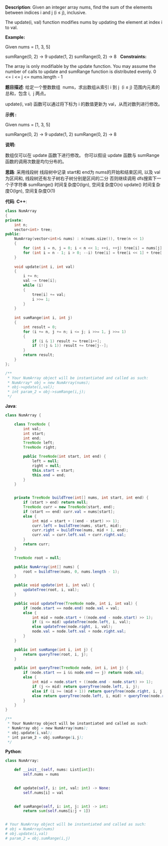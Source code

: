 __Description__:
Given an integer array nums, find the sum of the elements between indices i and j (i ≤ j), inclusive.

The update(i, val) function modifies nums by updating the element at index i to val.

__Example:__

Given nums = [1, 3, 5]

sumRange(0, 2) -> 9
update(1, 2)
sumRange(0, 2) -> 8
 
__Constraints:__

The array is only modifiable by the update function.
You may assume the number of calls to update and sumRange function is distributed evenly.
0 <= i <= j <= nums.length - 1

__题目描述__:
给定一个整数数组  nums，求出数组从索引 i 到 j  (i ≤ j) 范围内元素的总和，包含 i,  j 两点。

update(i, val) 函数可以通过将下标为 i 的数值更新为 val，从而对数列进行修改。

__示例 :__

Given nums = [1, 3, 5]

sumRange(0, 2) -> 9
update(1, 2)
sumRange(0, 2) -> 8

__说明:__

数组仅可以在 update 函数下进行修改。
你可以假设 update 函数与 sumRange 函数的调用次数是均匀分布的。

__思路__:
采用线段树
线段树中记录 start和 end为 nums的开始和结束区间, 以及 val为区间和, 线段树还有左子树右子树分别是区间的二分
否则继续调用 dfs搜索下一个子字符串
sumRange() 时间复杂度O(lgn), 空间复杂度O(n)
update() 时间复杂度O(lgn), 空间复杂度O(1)

__代码__:
__C++__:
```C++
class NumArray 
{
private:
    int n;
    vector<int> tree;
public:
    NumArray(vector<int>& nums) : n(nums.size()), tree(n << 1) 
    {
        for (int i = n, j = 0; i < n << 1; ++i, ++j) tree[i] = nums[j];
        for (int i = n - 1; i > 0; --i) tree[i] = tree[i << 1] + tree[(i << 1) + 1];
    }
    
    void update(int i, int val) 
    {
        i += n;
        val -= tree[i];
        while (i) 
        {
            tree[i] += val;
            i >>= 1;
        }
    }
    
    int sumRange(int i, int j) 
    {
        int result = 0;
        for (i += n, j += n; i <= j; i >>= 1, j >>= 1) 
        {
            if (i & 1) result += tree[i++];
            if (!(j & 1)) result += tree[j--];
        }
        return result;
    }
};

/**
 * Your NumArray object will be instantiated and called as such:
 * NumArray* obj = new NumArray(nums);
 * obj->update(i,val);
 * int param_2 = obj->sumRange(i,j);
 */
```

__Java__:
```Java
class NumArray {

    class TreeNode {
        int val;
        int start;
        int end;
        TreeNode left;
        TreeNode right;

        public TreeNode(int start, int end) {
            left = null;
            right = null;
            this.start = start;
            this.end = end;
        }
    }


    private TreeNode buildTree(int[] nums, int start, int end) {
        if (start > end) return null;
        TreeNode curr = new TreeNode(start, end);
        if (start == end) curr.val = nums[start];
        else {
            int mid = start + ((end - start) >> 1);
            curr.left = buildTree(nums, start, mid);
            curr.right = buildTree(nums, mid + 1, end);
            curr.val = curr.left.val + curr.right.val;
        }
        return curr;
    }

    TreeNode root = null;

    public NumArray(int[] nums) {
        root = buildTree(nums, 0, nums.length - 1);
    }

    public void update(int i, int val) {
        updateTree(root, i, val);
    }

    public void updateTree(TreeNode node, int i, int val) {
        if (node.start == node.end) node.val = val;
        else {
            int mid = node.start + ((node.end - node.start) >> 1);
            if (i <= mid) updateTree(node.left, i, val);
            else updateTree(node.right, i, val);
            node.val = node.left.val + node.right.val;
        }
    }

    public int sumRange(int i, int j) {
        return queryTree(root, i, j);
    }

    public int queryTree(TreeNode node, int i, int j) {
        if (node.start == i && node.end == j) return node.val;
        else {
            int mid = node.start + ((node.end - node.start) >> 1);
            if (j <= mid) return queryTree(node.left, i, j);
            else if (i >= (mid + 1)) return queryTree(node.right, i, j);
            else return queryTree(node.left, i, mid) + queryTree(node.right, mid + 1, j);
        }
    }
}

/**
 * Your NumArray object will be instantiated and called as such:
 * NumArray obj = new NumArray(nums);
 * obj.update(i,val);
 * int param_2 = obj.sumRange(i,j);
 */
```

__Python__:
```Python
class NumArray:

    def __init__(self, nums: List[int]):
        self.nums = nums
        

    def update(self, i: int, val: int) -> None:
        self.nums[i] = val
        

    def sumRange(self, i: int, j: int) -> int:
        return sum(self.nums[i:j + 1])


# Your NumArray object will be instantiated and called as such:
# obj = NumArray(nums)
# obj.update(i,val)
# param_2 = obj.sumRange(i,j)
```